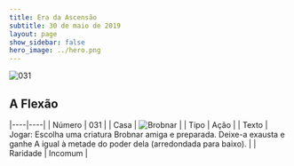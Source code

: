 ```yaml
---
title: Era da Ascensão
subtitle: 30 de maio de 2019
layout: page
show_sidebar: false
hero_image: ../hero.png
---
```


![031](https://cdn.keyforgegame.com/media/card_front/pt/435_031_FG673XV8CJ9X_pt.png)

## A Flexão

|----|----|
| Número | 031 |
| Casa | ![Brobnar](https://archonarcana.com/images/thumb/e/e0/Brobnar.png/22px-Brobnar.png "Brobnar") |
| Tipo | Ação |
| Texto | Jogar: Escolha uma criatura Brobnar amiga e preparada. Deixe-a exausta e ganhe A igual à metade do poder dela (arredondada para baixo). |
| Raridade | Incomum |
